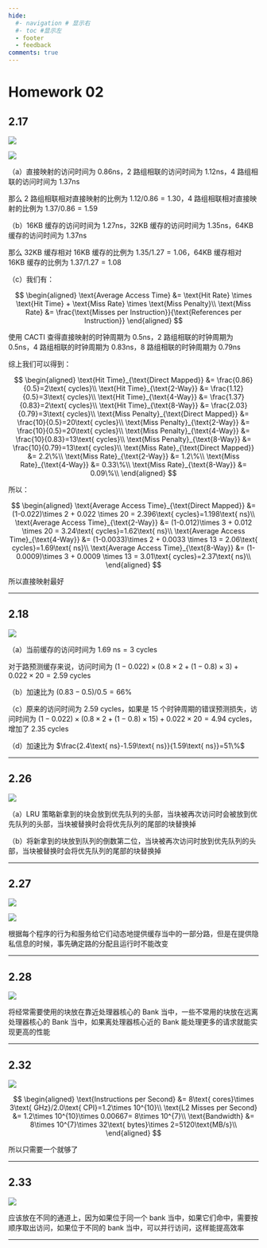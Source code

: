 ```yaml
---
hide:
  #- navigation # 显示右
  #- toc #显示左
  - footer
  - feedback
comments: true
--- 
```


# Homework 02

## 2.17

![](../../../assets/Pasted%20image%2020250415132238.png)

![](../../../assets/Pasted%20image%2020250415132250.png)

（a）直接映射的访问时间为 0.86ns，2 路组相联的访问时间为 1.12ns，4 路组相联的访问时间为 1.37ns

那么 2 路组相联相对直接映射的比例为 $1.12/0.86=1.30$，4 路组相联相对直接映射的比例为 $1.37/0.86=1.59$

（b）16KB 缓存的访问时间为 1.27ns，32KB 缓存的访问时间为 1.35ns，64KB 缓存的访问时间为 1.37ns

那么 32KB 缓存相对 16KB 缓存的比例为 $1.35/1.27=1.06$，64KB 缓存相对 16KB 缓存的比例为 $1.37/1.27=1.08$

（c）我们有：

$$
\begin{aligned}
\text{Average Access Time} &= \text{Hit Rate} \times \text{Hit Time} + \text{Miss Rate} \times \text{Miss Penalty}\\
\text{Miss Rate} &= \frac{\text{Misses per Instruction}}{\text{References per Instruction}}
\end{aligned}
$$

使用 CACTI 查得直接映射的时钟周期为 0.5ns，2 路组相联的时钟周期为 0.5ns，4 路组相联的时钟周期为 0.83ns，8 路组相联的时钟周期为 0.79ns

综上我们可以得到：

$$
\begin{aligned}
\text{Hit Time}_{\text{Direct Mapped}} &= \frac{0.86}{0.5}=2\text{ cycles}\\
\text{Hit Time}_{\text{2-Way}} &= \frac{1.12}{0.5}=3\text{ cycles}\\
\text{Hit Time}_{\text{4-Way}} &= \frac{1.37}{0.83}=2\text{ cycles}\\
\text{Hit Time}_{\text{8-Way}} &= \frac{2.03}{0.79}=3\text{ cycles}\\
\text{Miss Penalty}_{\text{Direct Mapped}} &= \frac{10}{0.5}=20\text{ cycles}\\
\text{Miss Penalty}_{\text{2-Way}} &= \frac{10}{0.5}=20\text{ cycles}\\
\text{Miss Penalty}_{\text{4-Way}} &= \frac{10}{0.83}=13\text{ cycles}\\
\text{Miss Penalty}_{\text{8-Way}} &= \frac{10}{0.79}=13\text{ cycles}\\
\text{Miss Rate}_{\text{Direct Mapped}} &=  2.2\%\\
\text{Miss Rate}_{\text{2-Way}} &=  1.2\%\\
\text{Miss Rate}_{\text{4-Way}} &=  0.33\%\\
\text{Miss Rate}_{\text{8-Way}} &=  0.09\%\\
\end{aligned}
$$

所以：

$$
\begin{aligned}
\text{Average Access Time}_{\text{Direct Mapped}} &= (1-0.022)\times 2 + 0.022 \times 20 = 2.396\text{ cycles}=1.198\text{ ns}\\
\text{Average Access Time}_{\text{2-Way}} &= (1-0.012)\times 3 + 0.012 \times 20 = 3.24\text{ cycles}=1.62\text{ ns}\\
\text{Average Access Time}_{\text{4-Way}} &= (1-0.0033)\times 2 + 0.0033 \times 13 = 2.06\text{ cycles}=1.69\text{ ns}\\
\text{Average Access Time}_{\text{8-Way}} &= (1-0.0009)\times 3 + 0.0009 \times 13 = 3.01\text{ cycles}=2.37\text{ ns}\\
\end{aligned}
$$

所以直接映射最好
***
## 2.18

![](../../../assets/Pasted%20image%2020250415163456.png)

（a）当前缓存的访问时间为 $1.69\text{ ns}=3\text{ cycles}$

对于路预测缓存来说，访问时间为 $(1-0.022)\times (0.8\times 2+(1-0.8)\times 3)+0.022\times 20=2.59\text{ cycles}$

（b）加速比为 $(0.83-0.5)/0.5=66\%$

（c）原来的访问时间为 $2.59\text{ cycles}$，如果是 15 个时钟周期的错误预测损失，访问时间为 $(1-0.022)\times (0.8\times 2+(1-0.8)\times 15)+0.022\times 20=4.94\text{ cycles}$，增加了 $2.35\text{ cycles}$

（d）加速比为 $\frac{2.4\text{ ns}-1.59\text{ ns}}{1.59\text{ ns}}=51\%$
***
## 2.26

![](../../../assets/Pasted%20image%2020250415213036.png)

（a）LRU 策略新拿到的块会放到优先队列的头部，当块被再次访问时会被放到优先队列的头部，当块被替换时会将优先队列的尾部的块替换掉

（b）将新拿到的块放到队列的倒数第二位，当块被再次访问时放到优先队列的头部，当块被替换时会将优先队列的尾部的块替换掉
***
## 2.27

![](../../../assets/Pasted%20image%2020250415220328.png)

![](../../../assets/Pasted%20image%2020250415220638.png)

根据每个程序的行为和服务给它们动态地提供缓存当中的一部分路，但是在提供隐私信息的时候，事先确定路的分配且运行时不能改变
***
## 2.28

![](../../../assets/Pasted%20image%2020250415221716.png)

将经常需要使用的块放在靠近处理器核心的 Bank 当中，一些不常用的块放在远离处理器核心的 Bank 当中，如果离处理器核心近的 Bank 能处理更多的请求就能实现更高的性能
***
## 2.32

![](../../../assets/Pasted%20image%2020250415222254.png)

$$
\begin{aligned}
\text{Instructions per Second} &= 8\text{ cores}\times 3\text{ GHz}/2.0\text{ CPI}=1.2\times 10^{10}\\
\text{L2 Misses per Second} &= 1.2\times 10^{10}\times 0.00667= 8\times 10^{7}\\
\text{Bandwidth} &= 8\times 10^{7}\times 32\text{ bytes}\times 2=5120\text{MB/s}\\
\end{aligned}
$$

所以只需要一个就够了
***
## 2.33

![](../../../assets/Pasted%20image%2020250415223306.png)

应该放在不同的通道上，因为如果位于同一个 bank 当中，如果它们命中，需要按顺序取出访问，如果位于不同的 bank 当中，可以并行访问，这样能提高效率
***








